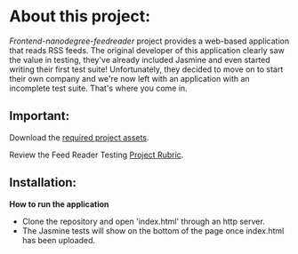 # About this project:
*Frontend-nanodegree-feedreader* project provides a web-based application that reads RSS feeds. The original developer of this application clearly saw the value in testing, they've already included Jasmine and even started writing their first test suite! Unfortunately, they decided to move on to start their own company and we're now left with an application with an incomplete test suite. That's where you come in.

## Important:
Download the [required project assets](http://github.com/udacity/frontend-nanodegree-feedreader).

Review the Feed Reader Testing [Project Rubric](https://review.udacity.com/#!/projects/3442558598/rubric).

## Installation:
**How to run the application**
* Clone the repository and open 'index.html' through an http server.
* The Jasmine tests will show on the bottom of the page once index.html has been uploaded.
